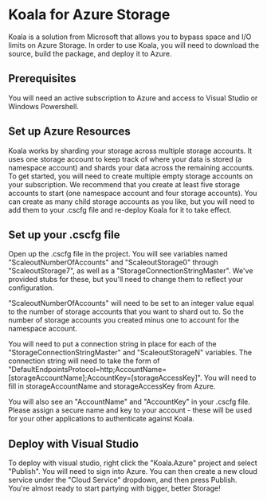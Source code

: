 # Koala for Azure Storage #

Koala is a solution from Microsoft that allows you to bypass space and I/O limits on Azure Storage. In order to use Koala, you will need to download the source, build the package, and deploy it to Azure.

## Prerequisites ##

You will need an active subscription to Azure and access to Visual Studio or Windows Powershell.

## Set up Azure Resources ##

Koala works by sharding your storage across multiple storage accounts. It uses one storage account to keep track of where your data is stored (a namespace account) and shards your data across the remaining accounts. To get started, you will need to create multiple empty storage accounts on your subscription. We recommend that you create at least five storage accounts to start (one namespace account and four storage accounts). You can create as many child storage accounts as you like, but you will need to add them to your .cscfg file and re-deploy Koala for it to take effect.

## Set up your .cscfg file ##

Open up the .cscfg file in the project. You will see variables named "ScaleoutNumberOfAccounts" and "ScaleoutStorage0" through "ScaleoutStorage7", as well as a "StorageConnectionStringMaster". We've provided stubs for these, but you'll need to change them to reflect your configuration.

"ScaleoutNumberOfAccounts" will need to be set to an integer value equal to the number of storage accounts that you want to shard out to. So the number of storage accounts you created minus one to account for the namespace account.

You will need to put a connection string in place for each of the "StorageConnectionStringMaster" and "ScaleoutStorageN" variables. The connection string will need to take the form of "DefaultEndpointsProtocol=http;AccountName=[storageAccountName];AccountKey=[storageAccessKey]". You will need to fill in storageAccountName and storageAccessKey from Azure.

You will also see an "AccountName" and "AccountKey" in your .cscfg file. Please assign a secure name and key to your account - these will be used for your other applications to authenticate against Koala.

## Deploy with Visual Studio ##

To deploy with visual studio, right click the "Koala.Azure" project and select "Publish". You will need to sign into Azure. You can then create a new cloud service under the "Cloud Service" dropdown, and then press Publish. You're almost ready to start partying with bigger, better Storage!